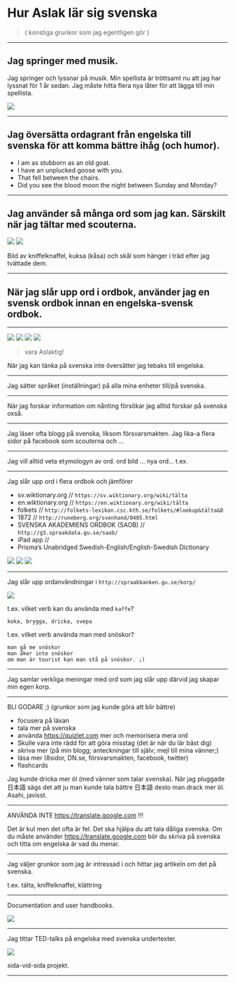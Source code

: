 # Hur Aslak lär sig svenska

> ( konstiga grunkor som jag egentligen gör )

---

## Jag springer med musik.

Jag springer och lyssnar på musik.
Min spellista är tröttsamt nu att jag har lyssnat för 1 år sedan.
Jag måste hitta flera nya låter för att lägga till min spellista.

<img src="http://s3.demeyere.com/sv/spellista.png" />

---

## Jag översätta ordagrant från engelska till svenska för att komma bättre ihåg (och humor).

* I am as stubborn as an old goat.
* I have an unplucked goose with you.
* That fell between the chairs.
* Did you see the blood moon the night between Sunday and Monday?

---

## Jag använder så många ord som jag kan. Särskilt när jag tältar med scouterna.

<div class="feature-imagery-block feature-imagery-block-2 clearfix">
<img src="http://s3.demeyere.com/sv/2015-fall-camporee-messkit-instagram.jpg"/>
<img src="http://s3.demeyere.com/sv/2015-fall-camporee-site-instagram.jpg"/>
<!-- /feature-imagery-block --></div>

Bild av kniffelknaffel, kuksa (kåsa) och skål som hänger i träd efter jag tvättade dem.

---

## När jag slår upp ord i ordbok, använder jag en svensk ordbok innan en engelska-svensk ordbok.

---
<div class="feature-imagery-block feature-imagery-block-4 clearfix">
<img src="http://s3.demeyere.com/sv/temperatur.png"/>
<img src="http://s3.demeyere.com/sv/knoga-ordbok.png"/>
<img src="http://s3.demeyere.com/sv/forsvarsmakten-terrangorientering.png"/>
<img src="http://s3.demeyere.com/sv/scouterna-egen-o.png"/>
<!-- /feature-imagery-block --></div>

> vara Aslaktig!
<!-- Aslak-aktig -->




När jag kan tänka på svenska inte översätter jag tebaks till engelska.
- - -
Jag sätter språket (inställningar) på alla mina enheter till/på svenska.
- - -
När jag forskar information om nånting försökar jag alltid forskar på svenska oxså.
- - -
Jag läser ofta blogg på svenska, liksom försvarsmakten.
Jag lika-a flera sidor på facebook som scouterna och ...
- - -
Jag vill alltid veta etymologyn av ord. ord bild ... nya ord... t.ex.
- - -
Jag slår upp ord i flera ordbok och jämförer

* sv.wiktionary.org // `https://sv.wiktionary.org/wiki/tälta`
* en.wiktionary.org // `https://en.wiktionary.org/wiki/tälta`
* folkets // `http://folkets-lexikon.csc.kth.se/folkets/#lookup&tälta&0`
* 1872 // `http://runeberg.org/svenhand/0405.html`
* SVENSKA AKADEMIENS ORDBOK (SAOB) // `http://g3.spraakdata.gu.se/saob/`
* iPad app // 
* Prisma’s Unabridged Swedish-English/English-Swedish Dictionary

<div class="feature-imagery-block feature-imagery-block-3 clearfix">
<img src="http://s3.demeyere.com/sv/ordbok-app.png" />
<img src="http://s3.demeyere.com/sv/ordbok-screenshot.png" />
<img src="http://s3.demeyere.com/sv/prismas-ordbok.png" />
<!-- /feature-imagery-block --></div>

- - -
Jag slår upp ordanvändningar i `http://spraakbanken.gu.se/korp/`

<img src="http://s3.demeyere.com/sv/korp.png" />

t.ex. vilket verb kan du använda med `kaffe`?

    koka, brygga, dricka, svepa
    
t.ex. vilket verb använda man med snöskor?

    man gå me snöskor
    man åker inte snöskor
    om man är tourist kan man stå på snöskor. ;)
    
- - -
Jag samlar verkliga meningar med ord som jag slår upp därvid jag skapar min egen korp.
- - -

BLI GODARE  ;)
(grunkor som jag kunde göra att blir bättre)

* focusera på läxan
* tala mer på svenska
* använda <https://quizlet.com> mer och memorisera mera ord
* Skulle vara inte rädd för att göra misstag (det är när du lär bäst dig)
* skriva mer (på min blogg; anteckningar till själv; mejl till mina vänner;)
* läsa mer (8sidor, DN.se, försvarsmakten, facebook, twitter)
* flashcards

Jag kunde dricka mer öl (med vänner som talar svenska). 
När jag pluggade 日本語 sägs det att ju man kunde tala bättre 日本語 desto man drack mer öl. Asahi, javisst.

- - -

ANVÄNDA INTE <https://translate.google.com> !!!

Det är kul men det ofta är fel.
Det ska hjälpa du att tala dåliga svenska.
Om du måste använder <https://translate.google.com> bör du skriva på svenska och titta om engelska är vad du menar.

- - -

Jag väljer grunkor som jag är intressad i och hittar jag artikeln om det på svenska.

t.ex. tälta, kniffelknaffel, klättring

- - -
Documentation and user handbooks.

<img src="http://s3.demeyere.com/sv/iPhone5S-anvandahandbok.png" />

- - -

Jag tittar TED-talks på engelska med svenska undertexter.

<a href="http://www.ted.com/talks/matt_cutts_try_something_new_for_30_days#t-57943"><img src="http://s3.demeyere.com/sv/TED-with-subtitles-fpo.png" /></a>

sida-vid-sida projekt.

- - -
